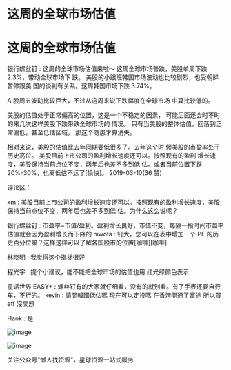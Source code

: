 # 这周的全球市场估值

# 这周的全球市场估值

银行螺丝钉 : 这周的全球市场估值来啦～ 这周全球市场普跌，美股单周下跌 2.3%，带动全球市场下 跌。 美股的小跟班韩国市场波动也比较剧烈，也受朝鲜暂停跟美 国的谈判有关系。这周韩国市场下跌 3.74%。

A 股周五波动比较巨大，不过从这周来说下跌幅度在全球市场 中算比较低的。

美股的估值处于正常偏高的位置，这是一个不稳定的因素， 可能后面还会时不时的来几次这样美股下跌带跌全球市场的 情况。 只有当美股的整体估值，回落到正常偏低，甚至低估区域， 那这个隐患才算消失。

相对来说，美股的估值比去年同期要低很多了。去年这个时 候美股的市盈率处于历史高位。 美股目前上市公司的盈利增长速度还可以。按照现有的盈利 增长速度，美股保持当前点位不变，两年后也差不多到低 估。或者当前位置下跌 20%-30%，也离低估不远了[愉快]。 2019-03-10(36 赞)

评论区：

xm : 美股目前上市公司的盈利增长速度还可以。按照现有的盈利增长速度，美股保持当前点位不变，两年后也差不多到低 估。为什么这么说呢？

银行螺丝钉 : 市盈率=市值/盈利。盈利增长良好，市值不变，每隔一段时间市盈率估值就会因为盈利增长而下降的 niwota : 钉大，您可以在表中增加一个 PE 的历史百分位嘛？这样这样可以了解各国股市的位置[咖啡][咖啡]

林晓明 : 我觉得这个指标很好

程光宇 : 提个小建议，能不能把全球市场的估值也用 红光绿颜色表示

童话世界 EASY* : 螺丝钉有的大家就仔细看，没有的就别看。有了手表还要自行车，不行的。 kevin : 請問韓國低估嗎 現在可以定投嗎 在香港開通了富途 所以買 etf 沒問題

Hank : 是

![image](img/Image_0721.png)

![image](img/Image_0731.png)

关注公众号"懒人找资源"，星球资源一站式服务